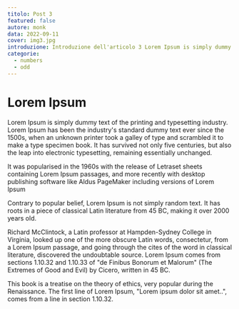 ```yaml
---
titolo: Post 3
featured: false
autore: monk
data: 2022-09-11
cover: img3.jpg
introduzione: Introduzione dell'articolo 3 Lorem Ipsum is simply dummy text of the printing and typesetting industry ACME tgwd trge fw4h tgfedw trhgef trhg fwe a  b c d f trhgrfewd trhg trg rhygtrf trhg trhgd s trgf etrgf trhgr zz zzzzzzzzzzzzzzzzz
categorie:
  - numbers
  - odd
---
```


# Lorem Ipsum

Lorem Ipsum is simply dummy text of the printing and typesetting industry. Lorem Ipsum has been the industry's standard dummy text ever since the 1500s, when an unknown printer took a galley of type and scrambled it to make a type specimen book. It has survived not only five centuries, but also the leap into electronic typesetting, remaining essentially unchanged.

It was popularised in the 1960s with the release of Letraset sheets containing Lorem Ipsum passages, and more recently with desktop publishing software like Aldus PageMaker including versions of Lorem Ipsum

Contrary to popular belief, Lorem Ipsum is not simply random text. It has roots in a piece of classical Latin literature from 45 BC, making it over 2000 years old.

Richard McClintock, a Latin professor at Hampden-Sydney College in Virginia, looked up one of the more obscure Latin words, consectetur, from a Lorem Ipsum passage, and going through the cites of the word in classical literature, discovered the undoubtable source. Lorem Ipsum comes from sections 1.10.32 and 1.10.33 of "de Finibus Bonorum et Malorum" (The Extremes of Good and Evil) by Cicero, written in 45 BC.

This book is a treatise on the theory of ethics, very popular during the Renaissance. The first line of Lorem Ipsum, "Lorem ipsum dolor sit amet..", comes from a line in section 1.10.32.
